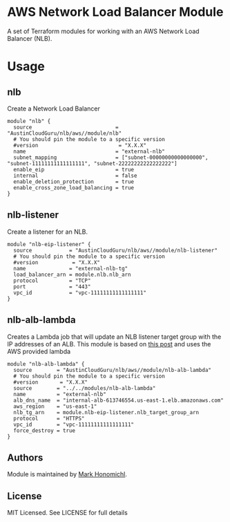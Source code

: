 # AWS Network Load Balancer Module
A set of Terraform modules for working with an AWS Network Load Balancer (NLB).

# Usage
## nlb
Create a Network Load Balancer
```hcl
module "nlb" {
  source                           = "AustinCloudGuru/nlb/aws//module/nlb"
  # You should pin the module to a specific version
  #version                          = "X.X.X"
  name                             = "external-nlb"
  subnet_mapping                   = ["subnet-00000000000000000", "subnet-11111111111111111", "subnet-22222222222222222"]
  enable_eip                       = true
  internal                         = false
  enable_deletion_protection       = true
  enable_cross_zone_load_balancing = true
}
```

## nlb-listener
Create a listener for an NLB.
```hcl
module "nlb-eip-listener" {
  source            = "AustinCloudGuru/nlb/aws//module/nlb-listener"
  # You should pin the module to a specific version
  #version           = "X.X.X"
  name              = "external-nlb-tg"
  load_balancer_arn = module.nlb.nlb_arn
  protocol          = "TCP"
  port              = "443"
  vpc_id            = "vpc-11111111111111111"
}
```

## nlb-alb-lambda
Creates a Lambda job that will update an NLB listener target group with the IP addresses of an ALB.  This module is based on [this post](https://aws.amazon.com/blogs/networking-and-content-delivery/using-static-ip-addresses-for-application-load-balancers/) and uses the AWS provided lambda
```hcl
module "nlb-alb-lambda" {
  source        = "AustinCloudGuru/nlb/aws//module/nlb-alb-lambda"
  # You should pin the module to a specific version
  #version       = "X.X.X"
  source        = "../../modules/nlb-alb-lambda"
  name	        = "external-nlb"
  alb_dns_name	= "internal-alb-613746554.us-east-1.elb.amazonaws.com"
  aws_region    = "us-east-1"
  nlb_tg_arn  	= module.nlb-eip-listener.nlb_target_group_arn
  protocol      = "HTTPS"
  vpc_id        = "vpc-11111111111111111"
  force_destroy = true
}
```

## Authors
Module is maintained by [Mark Honomichl](https://github.com/austincloudguru).

## License
MIT Licensed.  See LICENSE for full details

